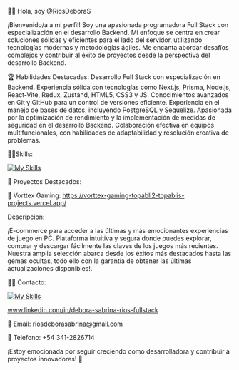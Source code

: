 

🙋‍♀️ Hola, soy @RiosDeboraS 


¡Bienvenido/a a mi perfil! Soy una apasionada programadora Full Stack con especialización en el desarrollo Backend. Mi enfoque se centra en crear soluciones sólidas y eficientes para el lado del servidor, utilizando tecnologías modernas y metodologías ágiles. Me encanta abordar desafíos complejos y contribuir al éxito de proyectos desde la perspectiva del desarrollo Backend.

 🏆 Habilidades Destacadas:
Desarrollo Full Stack con especialización en Backend.
Experiencia sólida con tecnologías como Next.js, Prisma, Node.js, React-Vite, Redux, Zustand, HTML5, CSS3 y JS.
Conocimientos avanzados en Git y GitHub para un control de versiones eficiente.
Experiencia en el manejo de bases de datos, incluyendo PostgreSQL y Sequelize.
Apasionada por la optimización de rendimiento y la implementación de medidas de seguridad en el desarrollo Backend.
Colaboración efectiva en equipos multifuncionales, con habilidades de adaptabilidad y resolución creativa de problemas.

🌟✨Skills:


 [![My Skills](https://skillicons.dev/icons?i=js,html,css,vite,nextjs,nodejs,postgres,prisma,react,redux,sequelize,vercel,ts)](https://skillicons.dev)


 🔔 Proyectos Destacados:

 🌟 Vorttex Gaming: https://vorttex-gaming-topabli2-topablis-projects.vercel.app/
 
 Descripcion: 
 
 ¡E-commerce para acceder a las últimas y más emocionantes experiencias de juego en PC. Plataforma intuitiva y segura donde puedes explorar, comprar y descargar fácilmente las claves de los juegos más recientes. Nuestra 
  amplia selección abarca desde los éxitos más destacados hasta las gemas ocultas, todo ello con la garantía de obtener las últimas actualizaciones disponibles!.


 📍📌 Contacto:

 [![My Skills](https://skillicons.dev/icons?i=linkedin)](https://skillicons.dev)       
 
 www.linkedin.com/in/debora-sabrina-rios-fullstack

 📨 Email: riosdeborasabrina@gmail.com

 📲 Telefono: +54 341-2826714

  
 

 

¡Estoy emocionada por seguir creciendo como desarrolladora y contribuir a proyectos innovadores! 🚀


